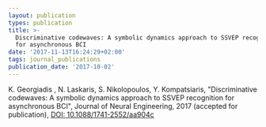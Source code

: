 ```yaml
---
layout: publication
types: publication
title: >-
  Discriminative codewaves: A symbolic dynamics approach to SSVEP recognition
  for asynchronous BCI
date: '2017-11-13T16:24:29+02:00'
tags: journal_publications
publication_date: '2017-10-02'
---
```

<p>K. Georgiadis&nbsp;, N. Laskaris, S. Nikolopoulos, Y. Kompatsiaris, "Discriminative codewaves: A symbolic dynamics approach to SSVEP recognition for asynchronous BCI", Journal of Neural Engineering, 2017 (accepted for publication),&nbsp;<a href="https://doi.org/10.1088/1741-2552/aa904c">DOI: 10.1088/1741-2552/aa904c</a></p>
